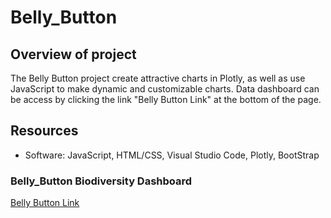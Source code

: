# Belly_Button

## Overview of project
The Belly Button project create attractive charts in Plotly, as well as use JavaScript to make dynamic and customizable charts. Data dashboard can be access by clicking the link "Belly Button Link" at the bottom of the page. 

## Resources
- Software: JavaScript, HTML/CSS, Visual Studio Code, Plotly, BootStrap

### Belly_Button Biodiversity Dashboard
[Belly Button Link](https://bobocomfy.github.io/Belly_Button/)